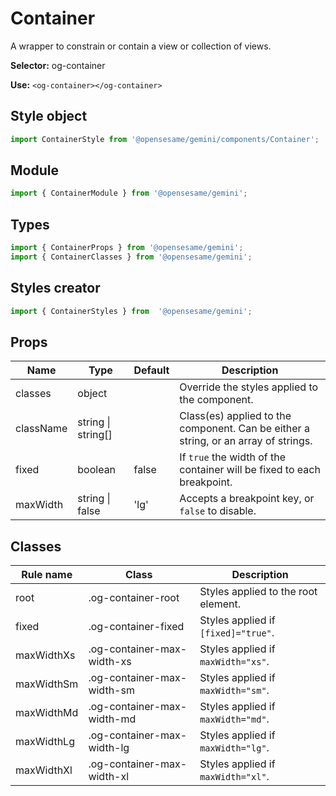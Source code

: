 # Container
A wrapper to constrain or contain a view or collection of views.

**Selector:**
og-container

**Use:**
`<og-container></og-container>`

## Style object
```javascript
import ContainerStyle from '@opensesame/gemini/components/Container';
```

## Module
```javascript
import { ContainerModule } from '@opensesame/gemini';
```

## Types
```javascript
import { ContainerProps } from '@opensesame/gemini';
import { ContainerClasses } from '@opensesame/gemini';
```

## Styles creator
```javascript
import { ContainerStyles } from  '@opensesame/gemini';
```

## Props
Name | Type | Default | Description
---- | ---- | ------- | -----------
classes | object | | Override the styles applied to the component.
className | string &#124; string[] | | Class(es) applied to the component. Can be either a string, or an array of strings.
fixed | boolean | false | If `true` the width of the container will be fixed to each breakpoint.
maxWidth | string &#124; false | 'lg' | Accepts a breakpoint key, or `false` to disable.

## Classes
Rule name | Class | Description
--------- | ----- | -----------
root | .og-container-root | Styles applied to the root element.
fixed | .og-container-fixed | Styles applied if `[fixed]="true"`.
maxWidthXs | .og-container-max-width-xs | Styles applied if `maxWidth="xs"`.
maxWidthSm | .og-container-max-width-sm | Styles applied if `maxWidth="sm"`.
maxWidthMd | .og-container-max-width-md | Styles applied if `maxWidth="md"`.
maxWidthLg | .og-container-max-width-lg | Styles applied if `maxWidth="lg"`.
maxWidthXl | .og-container-max-width-xl | Styles applied if `maxWidth="xl"`.
